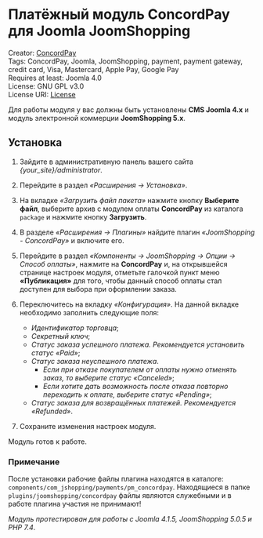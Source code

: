 # Платёжный модуль ConcordPay для Joomla JoomShopping

Creator: [ConcordPay](https://concordpay.concord.ua)<br>
Tags: ConcordPay, Joomla, JoomShopping, payment, payment gateway, credit card, Visa, Masterсard, Apple Pay, Google Pay<br>
Requires at least: Joomla 4.0<br>
License: GNU GPL v3.0<br>
License URI: [License](https://opensource.org/licenses/GPL-3.0)

Для работы модуля у вас должны быть установлены **CMS Joomla 4.x** и модуль электронной коммерции **JoomShopping 5.x**.

## Установка

1. Зайдите в административную панель вашего сайта *{your_site}/administrator*.

2. Перейдите в раздел *«Расширения -> Установка»*.

3. На вкладке *«Загрузить файл пакета»* нажмите кнопку **Выберите файл**,
   выберите архив с модулем оплаты **ConcordPay** из каталога `package` и нажмите кнопку **Загрузить**.

4. В разделе *«Расширения -> Плагины»* найдите плагин *«JoomShopping - ConcordPay»* и включите его.

5. Перейдите в раздел *«Компоненты -> JoomShopping -> Опции -> Способ оплаты»*,
   нажмите на **ConcordPay** и, на открывшейся странице настроек модуля, отметьте галочкой пункт меню **«Публикация»** для того,
   чтобы данный способ оплаты стал доступен для выбора при оформлении заказа.

6. Переключитесь на вкладку *«Конфигурация»*. На данной вкладке необходимо заполнить следующие поля:

    - *Идентификатор торговца*;
    - *Секретный ключ*;
    - *Статус заказа успешного платежа. Рекомендуется установить статус «Paid»*;
    - *Статус заказа неуспешного платежа*.
      - *Если при отказе покупателем от оплаты нужно отменять заказ, то выберите статус «Canceled»*;
      - *Если хотите дать возможность после отказа повторно переходить к оплате, выберите статус «Pending»*;
    - *Статус заказа для возвращённых платежей. Рекомендуется «Refunded»*.
    
7. Сохраните изменения настроек модуля.

Модуль готов к работе.

### Примечание
После установки рабочие файлы плагина находятся в каталоге: `components/com_jshopping/payments/pm_concordpay`.
Находящиеся в папке `plugins/joomshopping/concordpay` файлы являются служебными и в работе плагина участия не принимают!

*Модуль протестирован для работы с Joomla 4.1.5, JoomShopping 5.0.5 и PHP 7.4*.
